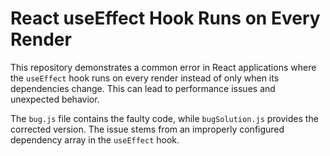 # React useEffect Hook Runs on Every Render

This repository demonstrates a common error in React applications where the `useEffect` hook runs on every render instead of only when its dependencies change. This can lead to performance issues and unexpected behavior.

The `bug.js` file contains the faulty code, while `bugSolution.js` provides the corrected version.  The issue stems from an improperly configured dependency array in the `useEffect` hook.